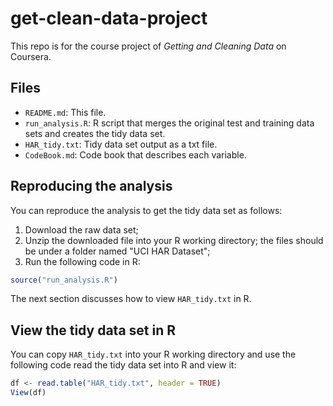 # get-clean-data-project

This repo is for the course project of _Getting and Cleaning Data_ on Coursera.

## Files

* `README.md`: This file.
* `run_analysis.R`: R script that merges the original test and training data sets and creates the tidy data set.
* `HAR_tidy.txt`: Tidy data set output as a txt file. 
* `CodeBook.md`: Code book that describes each variable. 


## Reproducing the analysis

You can reproduce the analysis to get the tidy data set as follows:

1. Download the raw data set;
2. Unzip the downloaded file into your R working directory; the files should be under a folder named "UCI HAR Dataset";
3. Run the following code in R:
```R
source("run_analysis.R")
```

The next section discusses how to view `HAR_tidy.txt` in R.

## View the tidy data set in R

You can copy `HAR_tidy.txt` into your R working directory and use the following code 
read the tidy data set into R and view it:
```R
df <- read.table("HAR_tidy.txt", header = TRUE)
View(df)
```